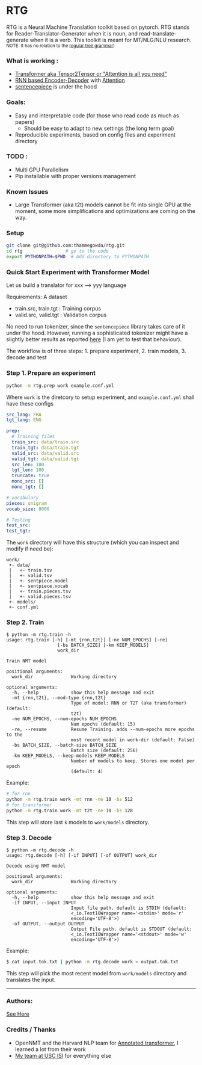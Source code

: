 # RTG

RTG is a Neural Machine Translation toolkit based on pytorch.
RTG stands for Reader-Translator-Generator when it is noun, and read-translate-generate when it is a verb.
This toolkit is meant for MT/NLG/NLU research.
<small>NOTE: It has no relation to the [regular tree grammar](https://en.wikipedia.org/wiki/Regular_tree_grammar))</small>

### What is working  :
 + [Transformer aka Tensor2Tensor or "Attention is all you need"](https://arxiv.org/abs/1706.03762)
 + [RNN based Encoder-Decoder](https://papers.nips.cc/paper/5346-sequence-to-sequence-learning-with-neural-networks.pdf) with [Attention](https://nlp.stanford.edu/pubs/emnlp15_attn.pdf)
 + [sentencepiece](https://github.com/google/sentencepiece) is under the hood

### Goals:
+ Easy and interpretable code (for those who read code as much as papers)
  + Should be easy to adapt to new settings (the long term goal)
+ Reproducible experiments, based on config files and experiment directory


### TODO :
 + Multi GPU Parallelism
 + Pip installable with proper versions management


### Known Issues
 + Large Transformer (aka t2t) models cannot be fit into single GPU at the moment, some more simplifications and 
 optimizations are coming on the way.   

### Setup

```bash
git clone git@github.com:thammegowda/rtg.git
cd rtg                # go to the code
export PYTHONPATH=$PWD  # Add directory to PYTHONPATH
```

### Quick Start Experiment with Transformer Model

Let us build a translator for xxx --> yyy language

Requirements: A dataset
 + train.src, train.tgt : Training corpus
 + valid.src, valid.tgt : Validation corpus

No need to run tokenizer, since the `sentencepiece` library takes care of it under the hood.
However, running a sophisticated tokenizer might have a slightly better results as reported [here](https://github.com/google/sentencepiece/blob/master/doc/experiments.md)
(I am yet to test that behaviour).

The workflow is of three steps: 1. prepare experiment, 2. train models, 3. decode and test

### Step 1. Prepare an experiment

```bash
python -m rtg.prep work example.conf.yml
```
Where `work` is the diretcory to setup experiment, and `example.conf.yml` shall have these configs
```yaml
src_lang: FRA
tgt_lang: ENG

prep:
  # Training files
  train_src: data/train.src
  train_tgt: data/train.tgt
  valid_src: data/valid.src
  valid_tgt: data/valid.tgt
  src_len: 100
  tgt_len: 100
  truncate: true
  mono_src: []
  mono_tgt: []

# vocabulary
pieces: unigram
vocab_size: 8000

# Testing
test_src:
test_tgt:
```
The `work` directory will have this structure (which you can inspect and modify if need be):

```
work/
 +- data/
 |   +- train.tsv
 |   +- valid.tsv
 |   +- sentpiece.model
 |   +- sentpiece.vocab
 |   +- train.pieces.tsv
 |   +- valid.pieces.tsv
 +- models/
 +- conf.yml
```

### Step 2. Train

```
$ python -m rtg.train -h
usage: rtg.train [-h] [-mt {rnn,t2t}] [-ne NUM_EPOCHS] [-re]
                   [-bs BATCH_SIZE] [-km KEEP_MODELS]
                   work_dir

Train NMT model

positional arguments:
  work_dir              Working directory

optional arguments:
  -h, --help            show this help message and exit
  -mt {rnn,t2t}, --mod-type {rnn,t2t}
                        Type of model: RNN or T2T (aka transformer) (default:
                        t2t)
  -ne NUM_EPOCHS, --num-epochs NUM_EPOCHS
                        Num epochs (default: 15)
  -re, --resume         Resume Training. adds --num-epochs more epochs to the
                        most recent model in work-dir (default: False)
  -bs BATCH_SIZE, --batch-size BATCH_SIZE
                        Batch size (default: 256)
  -km KEEP_MODELS, --keep-models KEEP_MODELS
                        Number of models to keep. Stores one model per epoch
                        (default: 4)
```
Example:

```bash
# for rnn
python -m rtg.train work -mt rnn -ne 10 -bs 512
# for transformer
python -m rtg.train work -mt t2t -ne 10 -bs 128
```
This step will store last `k` models to `work/models` directory.

### Step 3. Decode

```
$ python -m rtg.decode -h
usage: rtg.decode [-h] [-if INPUT] [-of OUTPUT] work_dir

Decode using NMT model

positional arguments:
  work_dir              Working directory

optional arguments:
  -h, --help            show this help message and exit
  -if INPUT, --input INPUT
                        Input file path. default is STDIN (default:
                        <_io.TextIOWrapper name='<stdin>' mode='r'
                        encoding='UTF-8'>)
  -of OUTPUT, --output OUTPUT
                        Output File path. default is STDOUT (default:
                        <_io.TextIOWrapper name='<stdout>' mode='w'
                        encoding='UTF-8'>)
```
Example:

```bash
$ cat input.tok.txt | python -m rtg.decode work > output.tok.txt
```
This step will pick the most recent model from `work/models` directory and translates the input.


---
### Authors:
[See Here](https://github.com/thammegowda/rtg/graphs/contributors)


### Credits / Thanks
+ OpenNMT and the Harvard NLP team for [Annotated transformer](http://nlp.seas.harvard.edu/2018/04/03/attention.html), I learned a lot from their work
+ [My team at USC ISI](https://www.isi.edu/research_groups/nlg/people) for everything else


